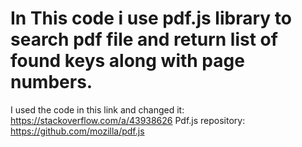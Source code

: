 # In This code i use pdf.js library to search pdf file and return list of found keys along with page numbers.
I used the code in this link and changed it: https://stackoverflow.com/a/43938626
Pdf.js repository: https://github.com/mozilla/pdf.js
